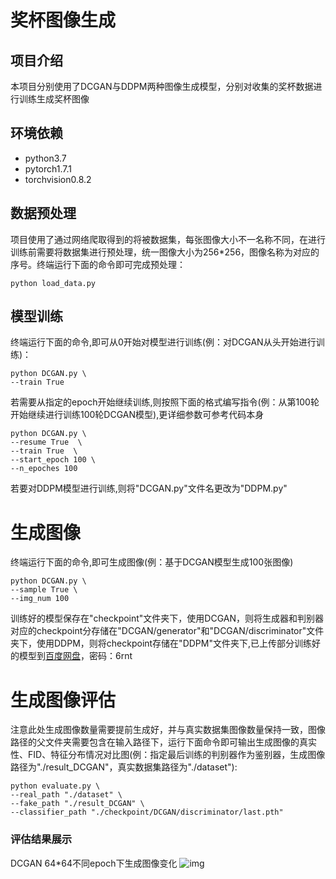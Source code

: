 # 奖杯图像生成
## 项目介绍
本项目分别使用了DCGAN与DDPM两种图像生成模型，分别对收集的奖杯数据进行训练生成奖杯图像

## 环境依赖
- python3.7
- pytorch1.7.1
- torchvision0.8.2

## 数据预处理
项目使用了通过网络爬取得到的将被数据集，每张图像大小不一名称不同，在进行训练前需要将数据集进行预处理，统一图像大小为256*256，图像名称为对应的序号。终端运行下面的命令即可完成预处理：
```
python load_data.py
```

## 模型训练
终端运行下面的命令,即可从0开始对模型进行训练(例：对DCGAN从头开始进行训练)：
```
python DCGAN.py \
--train True
```
若需要从指定的epoch开始继续训练,则按照下面的格式编写指令(例：从第100轮开始继续进行训练100轮DCGAN模型),更详细参数可参考代码本身
``` 
python DCGAN.py \ 
--resume True  \
--train True  \
--start_epoch 100 \
--n_epoches 100
```
若要对DDPM模型进行训练,则将"DCGAN.py"文件名更改为"DDPM.py"


# 生成图像
终端运行下面的命令,即可生成图像(例：基于DCGAN模型生成100张图像)
```
python DCGAN.py \
--sample True \
--img_num 100
```
训练好的模型保存在"checkpoint"文件夹下，使用DCGAN，则将生成器和判别器对应的checkpoint分存储在"DCGAN/generator"和"DCGAN/discriminator"文件夹下，使用DDPM，则将checkpoint存储在"DDPM"文件夹下,已上传部分训练好的模型到[百度网盘](https://pan.baidu.com/s/1oAI8gFzY7ZY-9CGi1kyFrg?pwd=6rnt)，密码：6rnt

# 生成图像评估
注意此处生成图像数量需要提前生成好，并与真实数据集图像数量保持一致，图像路径的父文件夹需要包含在输入路径下，运行下面命令即可输出生成图像的真实性、FID、特征分布情况对比图(例：指定最后训练的判别器作为鉴别器，生成图像路径为"./result_DCGAN"，真实数据集路径为"./dataset"):
``` 
python evaluate.py \
--real_path "./dataset" \ 
--fake_path "./result_DCGAN" \ 
--classifier_path "./checkpoint/DCGAN/discriminator/last.pth"
```

### 评估结果展示
DCGAN 64*64不同epoch下生成图像变化
![img](visual/DCGAN6464.gif)
